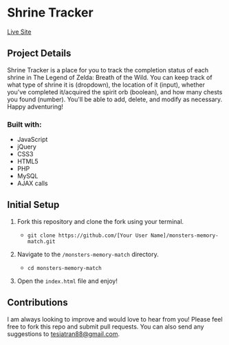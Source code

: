 # Shrine Tracker

[Live Site]()

## Project Details

Shrine Tracker is a place for you to track the completion status of each shrine in The Legend of Zelda: Breath of the Wild. You can keep track of what type of shrine it is (dropdown), the location of it (input), whether you've completed it/acquired the spirit orb (boolean), and how many chests you found (number). You'll be able to add, delete, and modify as necessary. Happy adventuring!

### Built with:

- JavaScript
- jQuery
- CSS3
- HTML5
- PHP
- MySQL
- AJAX calls

## Initial Setup

1. Fork this repository and clone the fork using your terminal.
    - `git clone https://github.com/[Your User Name]/monsters-memory-match.git`

2. Navigate to the `/monsters-memory-match` directory.
    - `cd monsters-memory-match`

3. Open the `index.html` file and enjoy!

## Contributions

I am always looking to improve and would love to hear from you! Please feel free to fork this repo and submit pull requests. You can also send any suggestions to [tesiatran88@gmail.com](mailto:tesiatran88@gmail.com).
